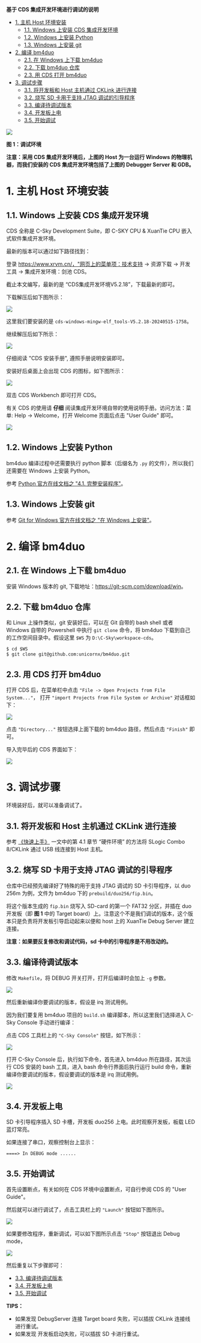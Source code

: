 **基于 CDS 集成开发环境进行调试的说明**

<!-- TOC -->

- [1. 主机 Host 环境安装](#1-主机-host-环境安装)
	- [1.1. Windows 上安装 CDS 集成开发环境](#11-windows-上安装-cds-集成开发环境)
	- [1.2. Windows 上安装 Python](#12-windows-上安装-python)
	- [1.3. Windows 上安装 git](#13-windows-上安装-git)
- [2. 编译 bm4duo](#2-编译-bm4duo)
	- [2.1. 在 Windows 上下载 bm4duo](#21-在-windows-上下载-bm4duo)
	- [2.2. 下载 bm4duo 仓库](#22-下载-bm4duo-仓库)
	- [2.3. 用 CDS 打开 bm4duo](#23-用-cds-打开-bm4duo)
- [3. 调试步骤](#3-调试步骤)
	- [3.1. 将开发板和 Host 主机通过 CKLink 进行连接](#31-将开发板和-host-主机通过-cklink-进行连接)
	- [3.2. 烧写 SD 卡用于支持 JTAG 调试的引导程序](#32-烧写-sd-卡用于支持-jtag-调试的引导程序)
	- [3.3. 编译待调试版本](#33-编译待调试版本)
	- [3.4. 开发板上电](#34-开发板上电)
	- [3.5. 开始调试](#35-开始调试)

<!-- /TOC -->


![](./diagrams/Debug-Env.png)

**图 1：调试环境**

**注意：采用 CDS 集成开发环境后，上图的 Host 为一台运行 Windows 的物理机器，而我们安装的 CDS 集成开发环境包括了上图的 Debugger Server 和 GDB。**

# 1. 主机 Host 环境安装

## 1.1. Windows 上安装 CDS 集成开发环境

CDS 全称是 C-Sky Development Suite，即 C-SKY CPU & XuanTie CPU 嵌入式软件集成开发环境。

最新的版本可以通过如下路径找到：

登录 https://www.xrvm.cn/，"网页上的菜单项：技术支持 -> 资源下载 -> 开发工具 -> 集成开发环境：剑池 CDS。

截止本文编写，最新的是 “CDS集成开发环境V5.2.18”，下载最新的即可。

下载解压后如下图所示：

![](./diagrams/cds-zip.png)

这里我们要安装的是 `cds-windows-mingw-elf_tools-V5.2.18-20240515-1758`。

继续解压后如下所示：

![](./diagrams/cds-install.png)

仔细阅读 "CDS 安装手册", 遵照手册说明安装即可。

安装好后桌面上会出现 CDS 的图标，如下图所示：

![](./diagrams/cds-install2.png)

双击 CDS Workbench 即可打开 CDS。

有关 CDS 的使用请 **仔细** 阅读集成开发环境自带的使用说明手册。访问方法：菜单: Help -> Welcome，打开 Welcome 页面后点击 "User Guide" 即可。

![](./diagrams/cds-welcome.png)

## 1.2. Windows 上安装 Python

bm4duo 编译过程中还需要执行 python 脚本（后缀名为 `.py` 的文件），所以我们还需要在 Windows 上安装 Python。

参考 [Python 官方在线文档之 "4.1. 完整安装程序"][3]。

## 1.3. Windows 上安装 git

参考 [Git for Windows 官方在线文档之 "在 Windows 上安装"][2]。

# 2. 编译 bm4duo

## 2.1. 在 Windows 上下载 bm4duo

安装 Windows 版本的 git, 下载地址：<https://git-scm.com/download/win>。

## 2.2. 下载 bm4duo 仓库

和 Linux 上操作类似，git 安装好后，可以在 Git 自带的 bash shell 或者 Windows 自带的 Powershell 中执行 `git clone` 命令，将 bm4duo 下载到自己的工作空间目录中。假设这里 `$WS` 为 `D:\C-Sky\workspace-cds`。

```shell
$ cd $WS
$ git clone git@github.com:unicornx/bm4duo.git
```

## 2.3. 用 CDS 打开 bm4duo

打开 CDS 后，在菜单栏中点击 `"File -> Open Projects from File System..."`， 打开 `"import Projects from File System or Archive"` 对话框如下：

![](./diagrams/cds-open-project.png)

点击 `"Directory..."` 按钮选择上面下载的 bm4duo 路径，然后点击 `"Finish"` 即可。

导入完毕后的 CDS 界面如下：

![](./diagrams/cds-project.png)

# 3. 调试步骤

环境装好后，就可以准备调试了。

## 3.1. 将开发板和 Host 主机通过 CKLink 进行连接

参考 [《快速上手》][1] 一文中的第 4.1 章节 “硬件环境” 的方法将 SLogic Combo 8/CKLink 通过 USB 线连接到 Host 主机。

## 3.2. 烧写 SD 卡用于支持 JTAG 调试的引导程序

仓库中已经预先编译好了特殊的用于支持 JTAG 调试的 SD 卡引导程序，以 duo 256m 为例，文件为 bm4duo 下的 `prebuild/duo256/fip.bin`。

将这个版本生成的 `fip.bin` 烧写入 SD-card 的第一个 FAT32 分区，并插在 duo 开发板（即 **图 1** 中的 Target board）上。注意这个不是我们调试的版本，这个版本只是负责将开发板引导启动起来以便和 host 上的 XuanTie Debug Server 建立连接。

**注意：如果要反复修改和调试代码，sd 卡中的引导程序是不用改动的。**

## 3.3. 编译待调试版本

修改 `Makefile`，将 DEBUG 开关打开，打开后编译时会加上 `-g` 参数。

![](./diagrams/cds-make-debug.png)

然后重新编译你要调试的版本，假设是 irq 测试用例。

因为我们要复用 bm4duo 项目的 `build.sh` 编译脚本，所以这里我们选择进入 C-Sky Console 手动进行编译：

点击 CDS 工具栏上的 `"C-Sky Console"` 按钮，如下所示：

![](./diagrams/cds-console.png)

打开 C-Sky Console 后，执行如下命令，首先进入 bm4duo 所在路径，其次运行 CDS 安装的 bash 工具，进入 bash 命令行界面后执行运行 build 命令，重新编译你要调试的版本，假设要调试的版本是 irq 测试用例。

![](./diagrams/cds-console-build.png)

## 3.4. 开发板上电

SD 卡引导程序插入 SD 卡槽，开发板 duo256 上电。此时观察开发板，板载 LED 蓝灯常亮。

如果连接了串口，观察控制台上显示：

```
====> In DEBUG mode ......
```

## 3.5. 开始调试

首先设置断点，有关如何在 CDS 环境中设置断点，可自行参阅 CDS 的 "User Guide"。

然后就可以进行调试了，点击工具栏上的 `"Launch"` 按钮如下图所示。

![](./diagrams/cds-debug.png)


如果要修改程序，重新调试，可以如下图所示点击 `"Stop"` 按钮退出 Debug mode，

![](./diagrams/cds-debug-stop.png)

然后重复以下步骤即可：

- [3.3. 编译待调试版本](#33-编译待调试版本)
- [3.4. 开发板上电](#34-开发板上电)
- [3.5. 开始调试](#35-开始调试)

**TIPS：**

- 如果发现 DebugServer 连接 Target board 失败，可以插拔 CKLink 连接线进行重试。
- 如果发现 开发板启动失败，可以插拔 SD 卡进行重试。


[1]:./quick_guide.md
[2]:https://git-scm.com/book/zh/v2/%E8%B5%B7%E6%AD%A5-%E5%AE%89%E8%A3%85-Git
[3]:https://docs.python.org/zh-cn/3/using/windows.html#windows-full






